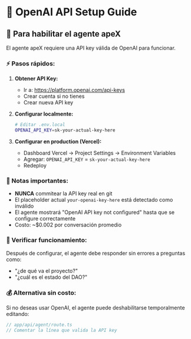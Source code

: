 # 🤖 OpenAI API Setup Guide

## 🔑 Para habilitar el agente apeX

El agente apeX requiere una API key válida de OpenAI para funcionar.

### ⚡ Pasos rápidos:

1. **Obtener API Key:**
   - Ir a: https://platform.openai.com/api-keys
   - Crear cuenta si no tienes
   - Crear nueva API key

2. **Configurar localmente:**
   ```bash
   # Editar .env.local
   OPENAI_API_KEY=sk-your-actual-key-here
   ```

3. **Configurar en production (Vercel):**
   - Dashboard Vercel → Project Settings → Environment Variables
   - Agregar: `OPENAI_API_KEY` = `sk-your-actual-key-here`
   - Redeploy

### 🚨 Notas importantes:

- **NUNCA** commitear la API key real en git
- El placeholder actual `your-openai-key-here` está detectado como inválido
- El agente mostrará "OpenAI API key not configured" hasta que se configure correctamente
- Costo: ~$0.002 por conversación promedio

### 🧪 Verificar funcionamiento:

Después de configurar, el agente debe responder sin errores a preguntas como:
- "¿de qué va el proyecto?"
- "¿cuál es el estado del DAO?"

### 💰 Alternativa sin costo:
Si no deseas usar OpenAI, el agente puede deshabilitarse temporalmente editando:
```typescript
// app/api/agent/route.ts
// Comentar la línea que valida la API key
```